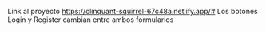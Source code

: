 Link al proyecto https://clinquant-squirrel-67c48a.netlify.app/#
Los botones Login y Register cambian entre ambos formularios
